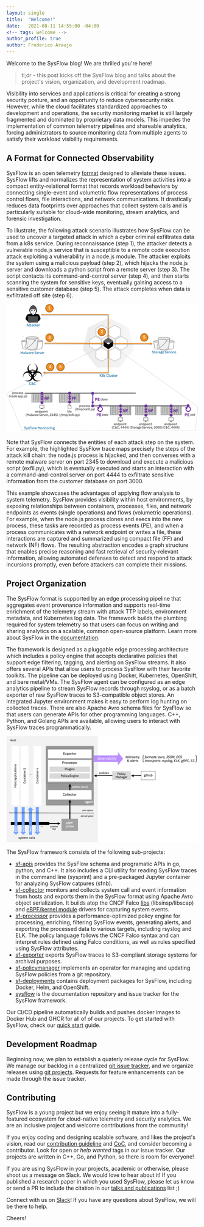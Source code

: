 ```yaml
---
layout: single
title:  "Welcome!"
date:   2021-08-11 14:55:00 -04:00
<!-- tags: welcome -->
author_profile: true
author: Frederico Araujo
---
```


Welcome to the SysFlow blog! We are thrilled you're here!

> tl;dr - this post kicks off the SysFlow blog and talks about the project's vision, organization, and development roadmap.

Visibility into services and applications is critical for creating a strong security posture, and an opportunity to reduce cybersecurity risks.
However, while the cloud facilitates standardized approaches to development and operations, the security monitoring market is still largely fragmented and dominated by proprietary data models. This impedes the implementation of common telemetry pipelines and shareable analytics, forcing administrators to source monitoring data from multiple agents to satisfy their workload visibility requirements.

## A Format for Connected Observability

SysFlow is an open telemetry [format](https://sysflow.readthedocs.io/en/latest/spec.html) designed to alleviate these issues. SysFlow lifts and normalizes the representation of system activities into a compact entity-relational format that records workload behaviors by connecting single-event and volumetric flow representations of process control flows, file interactions, and network communications. It drastically reduces data footprints over approaches that collect system calls and is particularly suitable for cloud-wide monitoring, stream analytics, and forensic investigation.

To illustrate, the following attack scenario illustrates how SysFlow can be used to uncover a targeted attack in which a cyber criminal exfiltrates data from a k8s service. During reconnaissance (step 1), the attacker detects a vulnerable node.js service that is susceptible to a remote code execution attack exploiting a vulnerability in a node.js module. The attacker exploits the system using a malicious payload (step 2), which hijacks the node.js server and downloads a python script from a remote server (step 3). The script contacts its command-and-control server (step 4), and then starts scanning the system for sensitive keys, eventually gaining access to a sensitive customer database (step 5). The attack completes when data is exfiltrated off site (step 6).

![example](https://raw.githubusercontent.com/sysflow-telemetry/sysflow/gh-pages/_posts/figures/sysflow_trace_example.png)

Note that SysFlow connects the entities of each attack step on the system. For example, the highlighted SysFlow trace maps precisely the steps of the attack kill chain: the node.js process is hijacked, and then converses with a remote malware server on port 2345 to download and execute a malicious script (exfil.py), which is eventually executed and starts an interaction with a command-and-control server on port 4444 to exfiltrate sensitive information from the customer database on port 3000.

This example showcases the advantages of applying flow analysis to system telemetry. SysFlow provides visibility within host environments, by exposing relationships between containers, processes, files, and network endpoints as events (single operations) and flows (volumetric operations). For example, when the node.js process clones and execs into the new process, these tasks are recorded as process events (PE), and when a process communicates with a network endpoint or writes a file, these interactions are captured and summarized using compact file (FF) and network (NF) flows. The resulting abstraction encodes a graph structure that enables precise reasoning and fast retrieval of security-relevant information, allowing automated defenses to detect and respond to attack incursions promptly, even before attackers can complete their missions.

## Project Organization

The SysFlow format is supported by an edge processing pipeline that aggregates event provenance information and supports real-time enrichment of the telemetry stream with attack TTP labels, environment metadata, and Kubernetes log data. The framework builds the plumbing required for system telemetry so that users can focus on writing and sharing analytics on a scalable, common open-source platform. Learn more about SysFlow in the [documentation](https://sysflow.readthedocs.io).

The framework is designed as a pluggable edge processing architecture which includes a policy engine that accepts declarative policies that support edge filtering, tagging, and alerting on SysFlow streams. It also offers several APIs that allow users to process SysFlow with their favorite toolkits. The pipeline can be deployed using Docker, Kubernetes, OpenShift, and bare metal/VMs. The SysFlow agent can be configured as an edge analytics pipeline to stream SysFlow records through rsyslog, or as a batch exporter of raw SysFlow traces to S3-compatible object stores. An integrated Jupyter environment makes it easy to perform log hunting on collected traces. There are also Apache Avro schema files for SysFlow so that users can generate APIs for other programming languages. C++, Python, and Golang APIs are available, allowing users to interact with SysFlow traces programmatically.

![architecture](https://raw.githubusercontent.com/sysflow-telemetry/sysflow/gh-pages/_posts/figures/sysflow_architecture.png)

The SysFlow framework consists of the following sub-projects:

- [sf-apis](https://github.com/sysflow-telemetry/sf-apis) provides the SysFlow schema and programatic APIs in go, python, and C++. It also includes a CLI utility for reading SysFlow traces in the command line (sysprint) and a pre-packaged Jupyter container for analyzing SysFlow catpures (sfnb).
- [sf-collector](https://github.com/sysflow-telemetry/sf-collector) monitors and collects system call and event information from hosts and exports them in the SysFlow format using Apache Avro object serialization. It builds atop the CNCF Falco [libs](https://github.com/falcosecurity/libs) (libsinsp/libscap) and [eBPF/kernel module](https://github.com/falcosecurity/libs) drivers for capturing system events.
- [sf-processor](https://github.com/sysflow-telemetry/sf-processor) provides a performance-optimized policy engine for processing, enriching, filtering SysFlow events, generating alerts, and exporting the processed data to various targets, including rsyslog and ELK. The policy language follows the CNCF Falco syntax and can interpret rules defined using Falco conditions, as well as rules specified using SysFlow attributes.
- [sf-exporter](https://github.com/sysflow-telemetry/sf-exporter) exports SysFlow traces to S3-compliant storage systems for archival purposes.
- [sf-policymanager](https://github.com/sysflow-telemetry/sf-policymanager) implements an operator for managing and updating SysFlow policies from a git repository.
- [sf-deployments](https://github.com/sysflow-telemetry/sf-deployments) contains deployment packages for SysFlow, including Docker, Helm, and OpenShift.
- [sysflow](https://github.com/sysflow-telemetry/sysflow) is the documentation repository and issue tracker for the SysFlow framework.

Our CI/CD pipeline automatically builds and pushes docker images to Docker Hub and GHCR for all of of our projects. To get started with SysFlow, check our [quick start](https://sysflow.readthedocs.io/en/latest/quick.html) guide. 

## Development Roadmap

Beginning now, we plan to establish a quaterly release cycle for SysFlow. We manage our backlog in a centralized [git issue tracker](https://github.com/sysflow-telemetry/sysflow/issues), and we organize releases using [git projects](https://github.com/sysflow-telemetry/sysflow/projects). Requests for feature enhancements can be made through the issue tracker.

## Contributing

SysFlow is a young project but we enjoy seeing it mature into a fully-featured ecosystem for cloud-native telemetry and security analytics. We are an inclusive project and welcome contributions from the community!

If you enjoy coding and designing scalable software, and likes the project's vision, read our [contribution guideline](https://sysflow.readthedocs.io/en/latest/contributing.html) and [CoC](https://sysflow.readthedocs.io/en/latest/coc.html#), and consider becoming a contributor. Look for open or _help wanted_ tags in our issue tracker. Our projects are written in C++, Go, and Python, so there is room for everyone!

If you are using SysFlow in your projects, academic or otherwise, please shoot us a message on Slack. We would love to hear about it! If you published a research paper in which you used SysFlow, please let us know or send a PR to include the citation in our [talks and publications](https://sysflow.readthedocs.io/en/latest/publications.html) list ;)

Connect with us on [Slack](https://join.slack.com/t/sysflow-telemetry/shared_invite/enQtODA5OTA3NjE0MTAzLTlkMGJlZDQzYTc3MzhjMzUwNDExNmYyNWY0NWIwODNjYmRhYWEwNGU0ZmFkNGQ2NzVmYjYxMWFjYTM1MzA5YWQ)! If you have any questions about SysFlow, we will be there to help.

Cheers!
